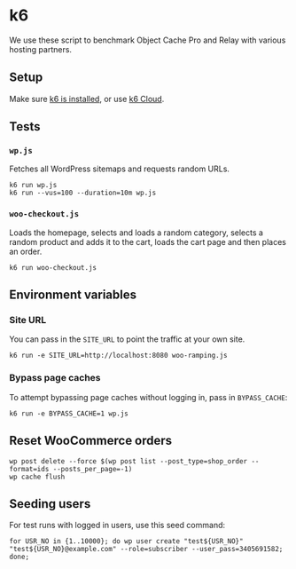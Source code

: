 # k6

We use these script to benchmark Object Cache Pro and Relay with various hosting partners.

## Setup

Make sure [k6 is installed](https://k6.io/docs/getting-started/installation/), or use [k6 Cloud](https://k6.io/cloud/).

## Tests

### `wp.js`

Fetches all WordPress sitemaps and requests random URLs.

```
k6 run wp.js
k6 run --vus=100 --duration=10m wp.js
```

### `woo-checkout.js`

Loads the homepage, selects and loads a random category, selects a random product and adds it to the cart, loads the cart page and then places an order.

```
k6 run woo-checkout.js
```

## Environment variables

### Site URL

You can pass in the `SITE_URL` to point the traffic at your own site.

```
k6 run -e SITE_URL=http://localhost:8080 woo-ramping.js
```

### Bypass page caches

To attempt bypassing page caches without logging in, pass in `BYPASS_CACHE`:

```
k6 run -e BYPASS_CACHE=1 wp.js
```

## Reset WooCommerce orders

```
wp post delete --force $(wp post list --post_type=shop_order --format=ids --posts_per_page=-1)
wp cache flush
```

## Seeding users

For test runs with logged in users, use this seed command:

```
for USR_NO in {1..10000}; do wp user create "test${USR_NO}" "test${USR_NO}@example.com" --role=subscriber --user_pass=3405691582; done;
```
